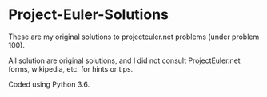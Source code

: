 # Project-Euler-Solutions
These are my original solutions to projecteuler.net problems (under problem 100).

All solution are original solutions, and I did not consult ProjectEuler.net forms, wikipedia, etc. for hints or tips.

Coded using Python 3.6.
